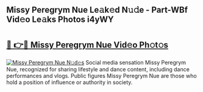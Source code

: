 ## Missy Peregrym Nue Le𝚊k𝚎d N𝚞𝚍e - Part-WBf Vid𝚎o Le𝚊ks Photos i4yWY

# <h2><a href="http://fb1fh4.evod.top/?m=Missy+Peregrym+Nue">🔗 👉🔴 Missy Peregrym Nue Vid𝚎o Ph𝚘t𝚘s</a></h2>

[![Missy Peregrym Nue N𝚞d𝚎s](https://i.imgur.com/8V9OHl7.gif)](http://fb1fh4.evod.top/?m=Missy+Peregrym+Nue)
Social media sensation Missy Peregrym Nue, recognized for sharing lifestyle and dance content, including dance performances and vlogs. Public figures Missy Peregrym Nue are those who hold a position of influence or authority in society. 
